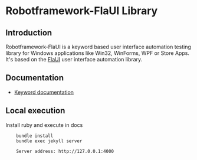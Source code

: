 # Robotframework-FlaUI Library

## Introduction

Robotframework-FlaUI is a keyword based user interface automation testing library for Windows applications like Win32, WinForms, WPF or Store Apps.
It's based on the [FlaUI](https://github.com/FlaUI/FlaUI) user interface automation library.

## Documentation

*  [Keyword documentation](https://gdatasoftwareag.github.io/robotframework-flaui)

## Local execution

Install ruby and execute in docs

```
    bundle install
    bundle exec jekyll server
	
    Server address: http://127.0.0.1:4000
```


